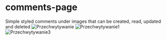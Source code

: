 # comments-page
Simple styled comments under images that can be created, read,  updated and deleted
![Przechwytywanie](https://user-images.githubusercontent.com/119688260/218345698-8c360c56-8f6a-4c37-b88d-b51e7be7665b.PNG)
![Przechwytywanie1](https://user-images.githubusercontent.com/119688260/218345702-0cb6c6a0-b210-4a3d-80d5-3c55c7b8bb9b.PNG)
![Przechwytywanie3](https://user-images.githubusercontent.com/119688260/218345704-7f8d50de-2e79-4f9e-986a-9308bcb1f74a.PNG)
